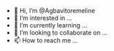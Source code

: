 - 👋 Hi, I’m @Agbavitoremeline
- 👀 I’m interested in ...
- 🌱 I’m currently learning ...
- 💞️ I’m looking to collaborate on ...
- 📫 How to reach me ...

<!---
Agbavitoremeline/Agbavitoremeline is a ✨ special ✨ repository because its `README.md` (this file) appears on your GitHub profile.
You can click the Preview link to take a look at your changes.
--->
